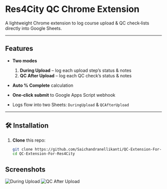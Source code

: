 
# Res4City QC Chrome Extension

A lightweight Chrome extension to log course upload & QC check‑lists directly into Google Sheets.

---

## Features

- **Two modes**  
  1. **During Upload** – log each upload step’s status & notes  
  2. **QC After Upload** – log each QC check’s status & notes  

- **Auto % Complete** calculation  
- **One‑click submit** to Google Apps Script webhook  
- Logs flow into two Sheets: `DuringUpload` & `QCAfterUpload`

---

## 🛠 Installation

1. **Clone** this repo:
   ```bash
   git clone https://github.com/Saichandranellikanti/QC‑Extension‑For‑Res4City.git
   cd QC‑Extension‑For‑Res4City

 ## Screenshots

![During Upload](./screenshots/during-upload.png)
![QC After Upload](qc-after-upload.png)
